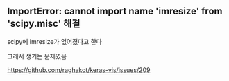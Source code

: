 ## ImportError: cannot import name 'imresize' from 'scipy.misc' 해결

scipy에 imresize가 없어졌다고 한다 

그래서 생기는 문제였음

https://github.com/raghakot/keras-vis/issues/209